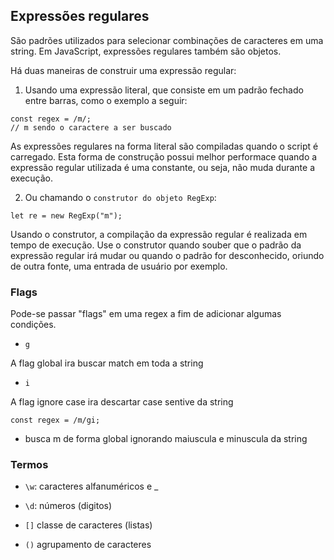 ## Expressões regulares 
São padrões utilizados para selecionar combinações de caracteres em uma string. Em JavaScript, expressões regulares também são objetos.

Há duas maneiras de construir uma expressão regular:

1. Usando uma expressão literal, que consiste em um padrão fechado entre barras, como o exemplo a seguir:
```javscript
const regex = /m/;
// m sendo o caractere a ser buscado
```

As expressões regulares na forma literal são compiladas quando o script é carregado. Esta forma de construção possui melhor performace quando a expressão regular utilizada é uma constante, ou seja, não muda durante a execução.

2. Ou chamando o `construtor do objeto RegExp`:
```javscript
let re = new RegExp("m");
```
Usando o construtor, a compilação da expressão regular é realizada em tempo de execução. Use o construtor quando souber que o padrão da expressão regular irá mudar ou quando o padrão for desconhecido, oriundo de outra fonte, uma entrada de usuário por exemplo.


### Flags 
Pode-se passar "flags" em uma regex a fim de adicionar algumas condições.

- `g` 

A flag global ira buscar match em toda a string

- `i`

A flag ignore case ira descartar case sentive da string

```javscript
const regex = /m/gi;
```
- busca m de forma global ignorando maiuscula e minuscula da string


### Termos
- `\w`: caracteres alfanuméricos e  _

- `\d`: números (digitos)

- `[]` classe  de caracteres (listas)

- `()` agrupamento de caracteres